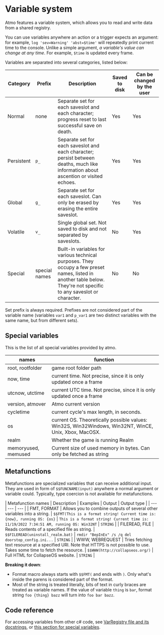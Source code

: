 

# Variable system

Atmo features a variable system, which allows you to read and write data from a shared registry.

You can use variables anywhere an action or a trigger expects an argument: for example, `log 'sev=Warning' 'abst=$time'` will repeatedly print current time to the console. Unlike a simple argument, *a variable's value can change at any time*. For example, `$time` is updated every frame.

Variables are separated into several categories, listed below:

| Category		| Prefix	| Description	| Saved to disk	| Can be changed by the user	|
| --- 			| ---		| --- 			| ---			| ---				|
| Normal		| none		| Separate set for each saveslot and each character; progress reset to last successful save on death. | Yes | Yes |
| Persistent	| `p_`		| Separate set for each saveslot and each character; persist between deaths, much like information about ascention or visited echoes. | Yes | Yes |
| Global		| `g_`		| Separate set for each saveslot. Can only be erased by erasing the entire saveslot. | Yes | Yes |
| Volatile 		| `v_`		| Single global set. Not saved to disk and not separated by saveslots. | No | Yes |
| Special		| special names | Built-in variables for various technical purposes. They occupy a few preset names, listed in another table below. They're not specific to any saveslot or character. | No | No |

Set prefix is always required. Prefixes are not considered part of the variable name (variables `var1` and `p_var1` are two distinct variables with the same name, but from different sets).

## Special variables

This is the list of all special variables provided by atmo.

| names	| function	|
| --- 	| ---		|
| root, rootfolder | game root folder path |
| now, time | current time. Not precise, since it is only updated once a frame |
| utcnow, utctime | current UTC time. Not precise, since it is only updated once a frame |
| version, atmover | Atmo current version |
| cycletime | current cycle's max length, in seconds. |
| os | current OS. Theoretically possible values: Win32S, Win32Windows, Win32NT, WinCE, Unix, Xbox, MacOSX. |
| realm | Whether the game is running Realm |
| memoryused, memused | Current size of used memory in bytes. Can only be fetched as string |

## Metafunctions

Metafunctions are specialized variables that can receive additional input. They are used in form of `$$FUNCNAME(input)` anywhere a normal argument or variable could. Typically, type coercion is not available for metafunctions.

| Metafunction names	| Description	| Examples	| Output | Output type |
| ---					| ---			| ---		|
| FMT, FORMAT | Allows you to combine outputs of several other variables into a string. | `$$FMT(This is a format string! Current time is: {now}, running OS: {os}` | `This is a format string! Current time is: 11/19/2022 7:34:51 AM, running OS: Win32NT` | `STRING` |
| FILEREAD, FILE | Reads contents of a specified file as string. | `$$FILEREAD(uninstall_realm.bat)` | `rmdir "BepInEx" /s /q del doorstop_config.ini...` | `STRING` |
| WWW, WEBREQUEST | Tries fetching text resource at a specified URI. Note that HTTPS is not possible to use. Takes some time to fetch the resource. | `$$WWW(http://collapseos.org/)` | Full HTML for CollapseOS website. | `STRING` |


**Breaking it down**:

- Format macro always starts with `$$FMT(` and ends with `)`. Only what's inside the parens is considered part of the format.
- Most of the string is treated literally, bits of text in curly braces are treated as variable names. If the value of variable `thing` is `bar`, format string `foo {thing} bazz` will turn into `foo bar bazz`.

## Code reference

For accessing variables from other c# code, see [VarRegistry file and its docstrings](src/Helpers/VarRegistry.cs), or [this section for special variables](src/Helpers/VarRegistry.Specials.cs).